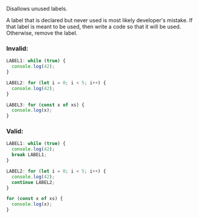 Disallows unused labels.

A label that is declared but never used is most likely developer's mistake. If
that label is meant to be used, then write a code so that it will be used.
Otherwise, remove the label.

### Invalid:

```typescript
LABEL1: while (true) {
  console.log(42);
}

LABEL2: for (let i = 0; i < 5; i++) {
  console.log(42);
}

LABEL3: for (const x of xs) {
  console.log(x);
}
```

### Valid:

```typescript
LABEL1: while (true) {
  console.log(42);
  break LABEL1;
}

LABEL2: for (let i = 0; i < 5; i++) {
  console.log(42);
  continue LABEL2;
}

for (const x of xs) {
  console.log(x);
}
```
